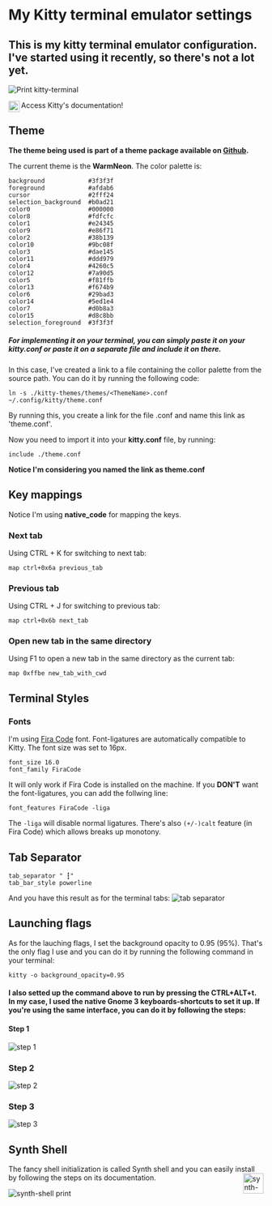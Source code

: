 # My Kitty terminal emulator settings #
## This is my kitty terminal emulator configuration. I've started using it recently, so there's not a lot yet. ##

<img
    alt="Print kitty-terminal"
    src="./.git-assets/kittyPrint.png"
/>  

[<img
    alt="Kitty icon"
    src="https://sw.kovidgoyal.net/kitty/_static/kitty.svg"
    width="22px"
    align="left"
/>][kitty-link]
Access Kitty's documentation!

## Theme ##

**The theme being used is part of a theme package available on [Github][theme-package].**

The current theme is the **WarmNeon**. The color palette is:  
   
    background            #3f3f3f
    foreground            #afdab6
    cursor                #2fff24
    selection_background  #b0ad21
    color0                #000000
    color8                #fdfcfc
    color1                #e24345
    color9                #e86f71
    color2                #38b139
    color10               #9bc08f
    color3                #dae145
    color11               #ddd979
    color4                #4260c5
    color12               #7a90d5
    color5                #f81ffb
    color13               #f674b9
    color6                #29bad3
    color14               #5ed1e4
    color7                #d0b8a3
    color15               #d8c8bb
    selection_foreground  #3f3f3f

##### For implementing it on your terminal, you can simply paste it on your **kitty.conf** or paste it on a separate file and include it on there. ##### 

In this case, I've created a link to a file containing the collor palette from the source path. You can do it by running the following code:  

    ln -s ./kitty-themes/themes/<ThemeName>.conf ~/.config/kitty/theme.conf 

By running this, you create a link for the file <ThemeName>.conf and name this link as 'theme.conf'.  

Now you need to import it into your **kitty.conf** file, by running:

    include ./theme.conf

__Notice I'm considering you named the link as theme.conf__

## Key mappings ##

Notice I'm using **native_code** for mapping the keys.

### Next tab ###
Using CTRL + K for switching to next tab:  

    map ctrl+0x6a previous_tab

### Previous tab ###
Using CTRL + J for switching to previous tab:

    map ctrl+0x6b next_tab

### Open new tab in the same directory ###
Using F1 to open a new tab in the same directory as the current tab:

    map 0xffbe new_tab_with_cwd

## Terminal Styles ##
### Fonts ### 
I'm using [Fira Code][fira-code] font. Font-ligatures are automatically compatible to Kitty. The font size was set to 16px.

    font_size 16.0
    font_family FiraCode

It will only work if Fira Code is installed on the machine. 
If you **DON'T** want the font-ligatures, you can add the follwing line:

    font_features FiraCode -liga 

The `-liga` will disable normal ligatures. There's also `(+/-)calt` feature (in Fira Code) which allows breaks up monotony.

## Tab Separator ##

    tab_separator " ┇"
    tab_bar_style powerline

And you have this result as for the terminal tabs:
<img
  alt="tab separator"
  src="./.git-assets/tabSeparator.png"
/>

## Launching flags ##
As for the lauching flags, I set the background opacity to 0.95 (95%). That's the only flag I use and you can do it by running the following command in your terminal:

    kitty -o background_opacity=0.95

#### I also setted up the command above to run by pressing the CTRL+ALT+t. In my case, I used the native Gnome 3 keyboards-shortcuts to set it up. If you're using the same interface, you can do it by following the steps: ####

#### Step 1 ###
<img
    alt="step 1"
    src="./.git-assets/step1.png"
/>

### Step 2 ### 
<img
    alt="step 2"
    src="./.git-assets/step2.png"
/>

### Step 3 ###
<img
    alt="step 3"
    src="./.git-assets/step3.png"
/>

## Synth Shell ##
The fancy shell initialization is called Synth shell and you can easily install by following the steps on its documentation. 
[<img
    alt="synth-shell"
    src="https://raw.githubusercontent.com/andresgongora/synth-shell/master/doc/synth-shell.jpg"
    width="40px"
    align="right"
/>][synth-shell]  
  
<img
    alt="synth-shell print"
    src="./.git-assets/synth-shell.png"
/>

[theme-package]: https://github.com/dexpota/kitty-themes
[kitty-link]: https://sw.kovidgoyal.net/kitty/
[fira-code]: https://github.com/tonsky/FiraCode
[synth-shell]: https://github.com/andresgongora/synth-shell
